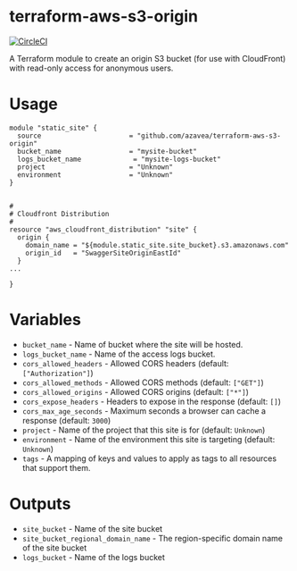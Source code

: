 # terraform-aws-s3-origin

[![CircleCI](https://circleci.com/gh/azavea/terraform-aws-s3-origin.svg?style=svg)](https://circleci.com/gh/azavea/terraform-aws-s3-origin)

A Terraform module to create an origin S3 bucket (for use with CloudFront) with read-only access for anonymous users.

# Usage
```hcl
module "static_site" {
  source                      = "github.com/azavea/terraform-aws-s3-origin"
  bucket_name                 = "mysite-bucket"
  logs_bucket_name             = "mysite-logs-bucket"
  project                     = "Unknown"
  environment                 = "Unknown"
}


#
# Cloudfront Distribution
#
resource "aws_cloudfront_distribution" "site" {
  origin {
    domain_name = "${module.static_site.site_bucket}.s3.amazonaws.com"
    origin_id   = "SwaggerSiteOriginEastId"
  }
...

}
```


# Variables

- `bucket_name` - Name of bucket where the site will be hosted.
- `logs_bucket_name` - Name of the access logs bucket.
- `cors_allowed_headers` - Allowed CORS headers (default: `["Authorization"]`)
- `cors_allowed_methods` - Allowed CORS methods (default: `["GET"]`)
- `cors_allowed_origins` - Allowed CORS origins (default: `["*"]`)
- `cors_expose_headers` - Headers to expose in the response (default: `[]`)
- `cors_max_age_seconds` - Maximum seconds a browser can cache a response (default: `3000`)
- `project` - Name of the project that this site is for (default: `Unknown`)
- `environment` - Name of the environment this site is targeting (default: `Unknown`)
- `tags` - A mapping of keys and values to apply as tags to all resources that support them.

# Outputs

- `site_bucket` - Name of the site bucket
- `site_bucket_regional_domain_name` - The region-specific domain name of the site bucket
- `logs_bucket` - Name of the logs bucket

